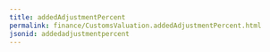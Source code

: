 ```yaml
---
title: addedAdjustmentPercent
permalink: finance/CustomsValuation.addedAdjustmentPercent.html
jsonid: addedadjustmentpercent
---
```

